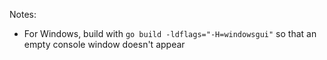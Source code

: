 Notes:

- For Windows, build with `go build -ldflags="-H=windowsgui"` so that an empty console window doesn't appear
